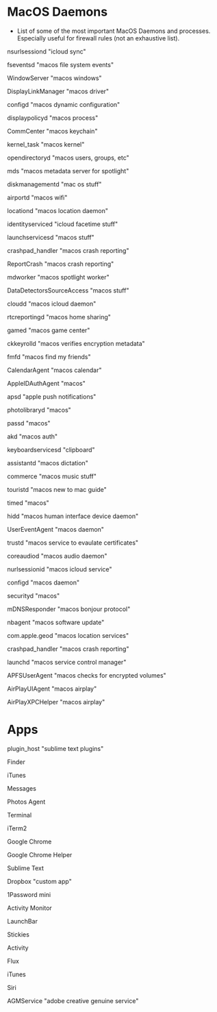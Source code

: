 # MacOS Daemons
* List of some of the most important MacOS Daemons and processes. Especially useful for firewall rules (not an exhaustive list).

nsurlsessiond "icloud sync"

fseventsd "macos file system events"

WindowServer "macos windows"

DisplayLinkManager "macos driver"

configd "macos dynamic configuration"

displaypolicyd "macos process"

CommCenter "macos keychain"

kernel_task "macos kernel"

opendirectoryd "macos users, groups, etc"

mds "macos metadata server for spotlight"

diskmanagementd "mac os stuff"

airportd "macos wifi"

locationd "macos location daemon"

identityserviced "icloud facetime stuff"

launchservicesd "macos stuff"

crashpad_handler "macos crash reporting"

ReportCrash "macos crash reporting"

mdworker "macos spotlight worker"

DataDetectorsSourceAccess "macos stuff"

cloudd "macos icloud daemon"

rtcreportingd "macos home sharing"

gamed "macos game center"

ckkeyrolld "macos verifies encryption metadata"

fmfd "macos find my friends"

CalendarAgent "macos calendar"

AppleIDAuthAgent "macos"

apsd "apple push notifications"

photolibraryd "macos"

passd "macos"

akd "macos auth"

keyboardservicesd "clipboard"

assistantd "macos dictation"

commerce "macos music stuff"

touristd "macos new to mac guide"

timed "macos"

hidd "macos human interface device daemon"

UserEventAgent "macos daemon"

trustd "macos service to evaulate certificates"

coreaudiod "macos audio daemon"

nurlsessionid "macos icloud service"

configd "macos daemon"

securityd "macos"

mDNSResponder "macos bonjour protocol"

nbagent "macos software update"

com.apple.geod "macos location services"

crashpad_handler "macos crash reporting"

launchd "macos service control manager"

APFSUserAgent "macos checks for encrypted volumes"

AirPlayUIAgent "macos airplay"

AirPlayXPCHelper "macos airplay"

# Apps
plugin_host "sublime text plugins"

Finder

iTunes

Messages

Photos Agent

Terminal

iTerm2

Google Chrome

Google Chrome Helper

Sublime Text

Dropbox "custom app"

1Password mini

Activity Monitor

LaunchBar

Stickies

Activity

Flux

iTunes

Siri

AGMService "adobe creative genuine service"
